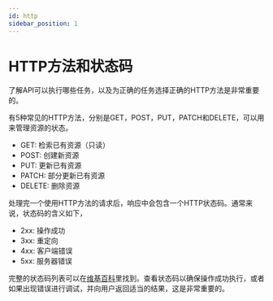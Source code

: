```yaml
---
id: http
sidebar_position: 1
---
```


# HTTP方法和状态码

了解API可以执行哪些任务，以及为正确的任务选择正确的HTTP方法是非常重要的。

有5种常见的HTTP方法，分别是GET，POST，PUT，PATCH和DELETE，可以用来管理资源的状态。

- GET: 检索已有资源（只读）
- POST: 创建新资源
- PUT: 更新已有资源
- PATCH: 部分更新已有资源
- DELETE: 删除资源
  
处理完一个使用HTTP方法的请求后，响应中会包含一个HTTP状态码。通常来说，状态码的含义如下，

- 2xx: 操作成功
- 3xx: 重定向
- 4xx: 客户端错误
- 5xx: 服务器错误

完整的状态码列表可以在[维基百科](https://en.wikipedia.org/wiki/List_of_HTTP_status_codes)里找到。查看状态码以确保操作成功执行，或者如果出现错误进行调试，并向用户返回适当的结果，这是非常重要的。